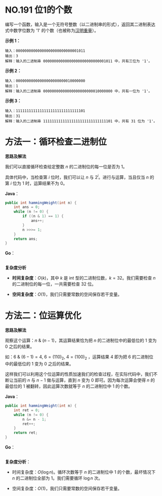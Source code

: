 # NO.191 位1的个数

编写一个函数，输入是一个无符号整数（以二进制串的形式），返回其二进制表达式中数字位数为 '1' 的个数（也被称为[汉明重量](https://baike.baidu.com/item/汉明重量)）。

**示例 1：**

```
输入：00000000000000000000000000001011
输出：3
解释：输入的二进制串 00000000000000000000000000001011 中，共有三位为 '1'。
```

**示例 2：**

```
输入：00000000000000000000000010000000
输出：1
解释：输入的二进制串 00000000000000000000000010000000 中，共有一位为 '1'。
```

**示例 3：**

```
输入：11111111111111111111111111111101
输出：31
解释：输入的二进制串 11111111111111111111111111111101 中，共有 31 位为 '1'。
```

# 方法一：循环检查二进制位

**思路及解法**

我们可以直接循环检查给定整数 $n$ 的二进制位的每一位是否为 $1$。

具体代码中，当检查第 $i$ 位时，我们可以让 $n$ 与 $2^i$。进行与运算，当且仅当 $n$ 的第 $i$ 位为 $1$ 时，运算结果不为 $0$。

**Java**：

```java
public int hammingWeight(int n) {
    int ans = 0;
    while (n != 0) {
        if ((n & 1) == 1) {
            ans++;
        }
        n >>>= 1;
    }
    return ans;
}
```

**Go**：

```go

```

**复杂度分析**

- **时间复杂度**：$O(k)$，其中 $k$ 是 $\text{int}$ 型的二进制位数，$k=32$。我们需要检查 $n$ 的二进制位的每一位，一共需要检查 $32$ 位。

- **空间复杂度**：$O(1)$，我们只需要常数的空间保存若干变量。

# 方法二：位运算优化

**思路及解法**

观察这个运算：$n~\&~(n - 1)$，其运算结果恰为把 $n$ 的二进制位中的最低位的 $1$ 变为 $0$ 之后的结果。

如：$6~\&~(6-1) = 4$, $6 = (110)_2$, $4 = (100)_2$ ，运算结果 $4$ 即为把 $6$ 的二进制位中的最低位的 $1$ 变为 $0$ 之后的结果。

这样我们可以利用这个位运算的性质加速我们的检查过程，在实际代码中，我们不断让当前的 $n$ 与 $n - 1$ 做与运算，直到 $n$ 变为 $0$ 即可。因为每次运算会使得 $n$ 的最低位的 $1$ 被翻转，因此运算次数就等于 $n$ 的二进制位中 $1$ 的个数。

**Java**：

```java
public int hammingWeight(int n) {
    int ret = 0;
    while (n != 0) {
        n &= n - 1;
        ret++;
    }
    return ret;
}
```

**Go**：

```go
```

**复杂度分析**：

- 时间复杂度：$O(\log n)$。循环次数等于 $n$ 的二进制位中 $1$ 的个数，最坏情况下 $n$ 的二进制位全部为 $1$。我们需要循环 $\log n$ 次。


- 空间复杂度：$O(1)$，我们只需要常数的空间保存若干变量。
